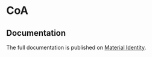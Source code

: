 # CoA

## Documentation
The full documentation is published on [Material Identity](https://material-identity.org/en10168).